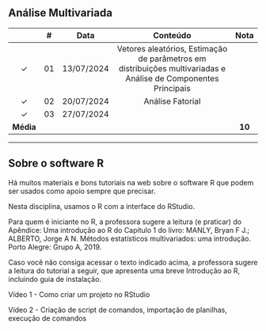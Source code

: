 ## Análise Multivariada

|  | # | Data | Conteúdo | Nota |
|:---:|:---:|:---:|:---:|:---:|
| &check; | 01 | 13/07/2024 | Vetores aleatórios, Estimação de parâmetros em distribuições multivariadas e Análise de Componentes Principais |  |
| &check; | 02 | 20/07/2024 | Análise Fatorial |  |
| &check; | 03 | 27/07/2024 |  |  |
| **Média** |  |  |  | **10** |


---

## Sobre o software R
Há muitos materiais e bons tutoriais na web sobre o software R que podem ser usados como apoio sempre que precisar.

Nesta disciplina, usamos o R com a interface do RStudio. 

Para quem é iniciante no R, a professora sugere a leitura (e praticar) do Apêndice: Uma introdução ao R do Capítulo 1 do livro: MANLY, Bryan F J.; ALBERTO, Jorge A N. Métodos estatísticos multivariados: uma introdução. Porto Alegre: Grupo A, 2019.

Caso você não consiga acessar o texto indicado acima, a professora sugere a leitura do tutorial a seguir, que apresenta uma breve Introdução ao R, incluindo guia de instalação.

Vídeo 1 - Como criar um projeto no RStudio

Vídeo 2 - Criação de script de comandos, importação de planilhas, execução de comandos